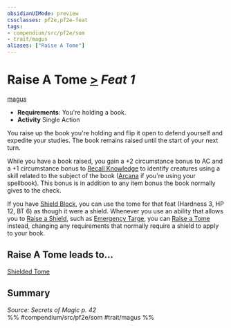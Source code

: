 ```yaml
---
obsidianUIMode: preview
cssclasses: pf2e,pf2e-feat
tags:
- compendium/src/pf2e/som
- trait/magus
aliases: ["Raise A Tome"]
---
```

# Raise A Tome  [>](rules/core-rulebook/chapter-9-playing-the-game.md#Actions "Single Action") *Feat 1*  
[magus](rules/traits/magus-som.md "Magus Class Trait")  

- **Requirements**: You're holding a book.
- **Activity** Single Action

You raise up the book you're holding and flip it open to defend yourself and expedite your studies. The book remains raised until the start of your next turn.

While you have a book raised, you gain a +2 circumstance bonus to AC and a +1 circumstance bonus to [Recall Knowledge](rules/actions/recall-knowledge.md) to identify creatures using a skill related to the subject of the book ([Arcana](compendium/skills.md#Arcana) if you're using your spellbook). This bonus is in addition to any item bonus the book normally gives to the check.

If you have [Shield Block](compendium/feats/shield-block.md), you can use the tome for that feat (Hardness 3, HP 12, BT 6) as though it were a shield. Whenever you use an ability that allows you to [Raise a Shield](rules/actions/raise-a-shield.md), such as [Emergency Targe](compendium/feats/emergency-targe-som.md), you can [Raise a Tome](compendium/feats/raise-a-tome-som.md) instead, changing any requirements that normally require a shield to apply to your book.

## Raise A Tome leads to...

[Shielded Tome](compendium/feats/shielded-tome-som.md)

## Summary

*Source: Secrets of Magic p. 42*  
%% #compendium/src/pf2e/som #trait/magus %%